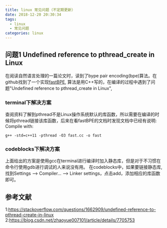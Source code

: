 ```yaml
---
title: linux 常见问题（不定期更新）
date: 2018-12-20 20:30:34
tags: 
  - linux
  - 常见问题
categories: linux
---
```


## 问题1 Undefined reference to pthread_create in Linux
在阅读自然语言处理的一篇论文时，读到了bype pair encoding(bpe)算法。在github找到了一个实现[fastBPE](https://github.com/glample/fastBPE), 算法是用C++写的，在编译的过程中遇到了问题"Undefined reference to pthread_create in Linux", 

### terminal下解决方案
查阅资料了解到pthread不是Linux操作系统默认的库函数，所以需要在编译的时候将pthread链接该库函数，后来在看fastBPE的文档时发现文档中已经有说明:
Compile with:
``` shell
g++ -std=c++11 -pthread -O3 fast.cc -o fast
```

### codeblocks下解决方案
上面给出的方案是使用gcc在terminal进行编译时加入静态库，但是对于不习惯在命令行使用gdb进行调试的人来说没有用。
在codeblocks中，如果要链接静态库,找到Settings --> Compiler... --> Linker settings，点击add，添加相应的库函数即可。

## 参考文献
1:https://stackoverflow.com/questions/1662909/undefined-reference-to-pthread-create-in-linux
2:https://blog.csdn.net/zhaoyue007101/article/details/7705753

